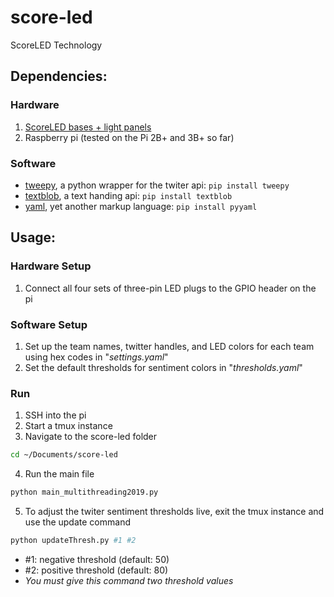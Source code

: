 # score-led
ScoreLED Technology

## Dependencies:
### Hardware
1. [ScoreLED bases + light panels](https://clarkteeple.weebly.com/lightboxes)
2. Raspberry pi (tested on the Pi 2B+ and 3B+ so far)

### Software
- [tweepy](https://www.tweepy.org/), a python wrapper for the twiter api: `pip install tweepy`
- [textblob](https://textblob.readthedocs.io/en/dev/), a text handing api: `pip install textblob`
- [yaml](https://yaml.org/), yet another markup language: `pip install pyyaml`

## Usage:
### Hardware Setup
1. Connect all four sets of three-pin LED plugs to the GPIO header on the pi

### Software Setup
1. Set up the team names, twitter handles, and LED colors for each team using hex codes in "_settings.yaml_"
2. Set the default thresholds for sentiment colors in "_thresholds.yaml_"

### Run
1. SSH into the pi
2. Start a tmux instance
3. Navigate to the score-led folder
```bash
cd ~/Documents/score-led
```
4. Run the main file
```bash
python main_multithreading2019.py
```
5. To adjust the twiter sentiment thresholds live, exit the tmux instance and use the update command
```bash
python updateThresh.py #1 #2
```
  - #1: negative threshold (default: 50)
  - #2: positive threshold (default: 80)
  - _You must give this command two threshold values_
